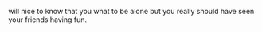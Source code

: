will nice to know that you wnat to be alone
but you really should have seen your friends having fun.